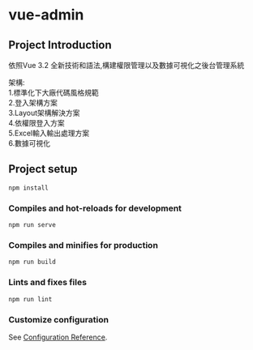 # vue-admin


## Project Introduction
依照Vue 3.2 全新技術和語法,構建權限管理以及數據可視化之後台管理系統

架構:
<br/>
1.標準化下大廠代碼風格規範
<br/>
2.登入架構方案
<br/>
3.Layout架構解決方案
<br/>
4.依權限登入方案
<br/>
5.Excel輸入輸出處理方案
<br/>
6.數據可視化

## Project setup
```
npm install
```

### Compiles and hot-reloads for development
```
npm run serve
```

### Compiles and minifies for production
```
npm run build
```

### Lints and fixes files
```
npm run lint
```

### Customize configuration
See [Configuration Reference](https://cli.vuejs.org/config/).
